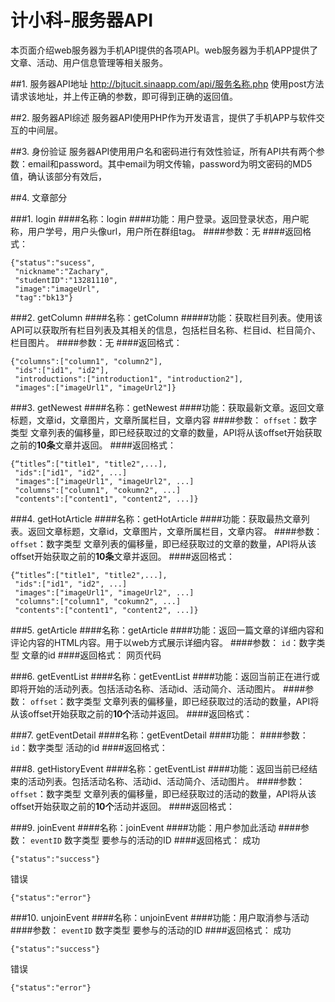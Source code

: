 # 计小科-服务器API

本页面介绍web服务器为手机API提供的各项API。web服务器为手机APP提供了文章、活动、用户信息管理等相关服务。


##1. 服务器API地址
http://bjtucit.sinaapp.com/api/服务名称.php
使用post方法请求该地址，并上传正确的参数，即可得到正确的返回值。

##2. 服务器API综述
服务器API使用PHP作为开发语言，提供了手机APP与软件交互的中间层。

##3. 身份验证
服务器API使用用户名和密码进行有效性验证，所有API共有两个参数：email和password。其中email为明文传输，password为明文密码的MD5值，确认该部分有效后，

##4. 文章部分

###1. login
####名称：login
####功能：用户登录。返回登录状态，用户昵称，用户学号，用户头像url，用户所在群组tag。
####参数：无
####返回格式：
```
{"status":"sucess",
 "nickname":"Zachary",
 "studentID":"13281110",
 "image":"imageUrl", 
 "tag":"bk13"}
```
###2. getColumn
####名称：getColumn
#####功能：获取栏目列表。使用该API可以获取所有栏目列表及其相关的信息，包括栏目名称、栏目id、栏目简介、栏目图片。
####参数：无
####返回格式：
```
{"columns":["column1", "column2"],
 "ids":["id1", "id2"], 
 "introductions":["introduction1", "introduction2"],
 "images":["imageUrl1", "imageUrl2"]}
```

###3. getNewest
####名称：getNewest
####功能：获取最新文章。返回文章标题，文章id，文章图片，文章所属栏目，文章内容
####参数：
`offset`：数字类型 文章列表的偏移量，即已经获取过的文章的数量，API将从该offset开始获取之前的**10条**文章并返回。
####返回格式：
```
{“titles”:["title1", "title2",...],
 "ids":["id1", "id2", ...]
 "images":["imageUrl1", "imageUrl2", ...]
 "columns":["column1", "cokumn2", ...]
 "contents":["content1", "content2", ...]}
```

###4. getHotArticle
####名称：getHotArticle
####功能：获取最热文章列表。返回文章标题，文章id，文章图片，文章所属栏目，文章内容。
####参数：
`offset`：数字类型 文章列表的偏移量，即已经获取过的文章的数量，API将从该offset开始获取之前的**10条**文章并返回。
####返回格式：
```
{“titles”:["title1", "title2",...],
 "ids":["id1", "id2", ...]
 "images":["imageUrl1", "imageUrl2", ...]
 "columns":["column1", "cokumn2", ...]
 "contents":["content1", "content2", ...]}
```

###5. getArticle
####名称：getArticle
####功能：返回一篇文章的详细内容和评论内容的HTML内容。用于以web方式展示详细内容。
####参数：
`id`：数字类型 文章的id
####返回格式：
网页代码

###6. getEventList
####名称：getEventList
####功能：返回当前正在进行或即将开始的活动列表。包括活动名称、活动id、活动简介、活动图片。
####参数：
`offset`：数字类型 文章列表的偏移量，即已经获取过的活动的数量，API将从该offset开始获取之前的**10个**活动并返回。
####返回格式：


###7. getEventDetail
####名称：getEventDetail
####功能：
####参数：
`id`：数字类型 活动的id
####返回格式：


###8. getHistoryEvent
####名称：getEventList
####功能：返回当前已经结束的活动列表。包括活动名称、活动id、活动简介、活动图片。
####参数：
`offset`：数字类型 文章列表的偏移量，即已经获取过的活动的数量，API将从该offset开始获取之前的**10个**活动并返回。
####返回格式：

###9. joinEvent
####名称：joinEvent
####功能：用户参加此活动
####参数：
`eventID` 数字类型 要参与的活动的ID
####返回格式：
成功
```
{"status":"success"}
```

错误
```
{"status":"error"}
```

###10. unjoinEvent
####名称：unjoinEvent
####功能：用户取消参与活动
####参数：
`eventID` 数字类型 要参与的活动的ID
####返回格式：
成功
```
{"status":"success"}
```

错误
```
{"status":"error"}
```

